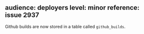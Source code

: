 audience: deployers
level: minor
reference: issue 2937
---
Github builds are now stored in a table called `github_builds`.
